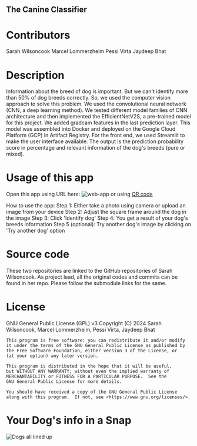 ## The Canine Classifier

# Contributors
Sarah Wilsoncook
Marcel Lommerzheim
Pessi Virta
Jaydeep Bhat

# Description
Information about the breed of dog is important. But we can't identify more than 50% of dog breeds correctly. So, we used the computer vision approach to solve this problem. We used the convolutional neural network (CNN, a deep learning method). We tested different model families of CNN architecture and then implemented the EfficientNetV2S, a pre-trained model for this project. We added gradcam features in the last prediction layer. This model was assembled into Docker and deployed on the Google Cloud Platform (GCP) in Artifact Registry. For the front end, we used Streamlit to make the user interface available. The output is the prediction probability score in percentage and relevant information of the dog's breeds (pure or mixed).

# Usage of this app
Open this app using URL here: ![web-app](https://canine-classifier.streamlit.app/)
or using [QR code](https://github.com/wilsoncooked/canine-classifier-app/blob/master/images/qrcode.png)

How to use the app:
Step 1: Either take a photo using camera or upload an image from your device
Step 2: Adjust the square frame around the dog in the image
Step 3: Click 'Identify dog'
Step 4: You get a result of your dog's breeds information
Step 5 (optional): Try another dog's image by clicking on 'Try another dog' option

# Source code
These two repositories are linked to the GitHub repositories of Sarah Wilsoncook. As project lead, all the original codes and commits can be found in her repo. Please follow the  submodule links for the same.

# License
GNU General Public License (GPL) v3
    Copyright (C) 2024 Sarah Wilsoncook, Marcel Lommerzheim, Pessi Virta, Jaydeep Bhat

    This program is free software: you can redistribute it and/or modify
    it under the terms of the GNU General Public License as published by
    the Free Software Foundation, either version 3 of the License, or
    (at your option) any later version.

    This program is distributed in the hope that it will be useful,
    but WITHOUT ANY WARRANTY; without even the implied warranty of
    MERCHANTABILITY or FITNESS FOR A PARTICULAR PURPOSE.  See the
    GNU General Public License for more details.

    You should have received a copy of the GNU General Public License
    along with this program.  If not, see <https://www.gnu.org/licenses/>.


# Your Dog's info in a Snap

![Dogs all lined up](https://images.unsplash.com/photo-1494947665470-20322015e3a8?w=800&auto=format&fit=crop&q=60&ixlib=rb-4.0.3&ixid=M3wxMjA3fDB8MHxzZWFyY2h8MTJ8fGRvZ3N8ZW58MHx8MHx8fDI%3D)
